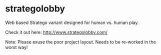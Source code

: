 strategolobby
=============

Web based Stratego variant designed for human vs. human play.

Check it out here: http://www.strategolobby.com/

Note: Please exuse the poor project layout. Needs to be re-worked in the worst way!